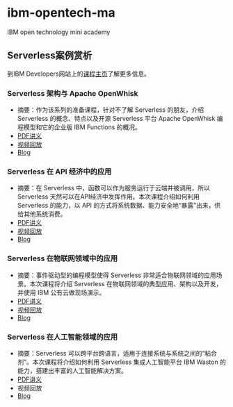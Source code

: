 # ibm-opentech-ma
IBM  open technology mini academy

## Serverless案例赏析
到IBM Developers网站上的[课程主页](https://developer.ibm.com/cn/os-academy-serverless/)了解更多信息。
### Serverless 架构与 Apache OpenWhisk
- 摘要：作为该系列的准备课程，针对不了解 Serverless 的朋友，介绍 Serverless 的概念、特点以及开源 Serverless 平台 Apache OpenWhisk 编程模型和它的企业版 IBM Functions 的概况。
- [PDF讲义](./serverless-use-cases/Serverless-00.pdf)
- [视频回放](https://v.youku.com/v_show/id_XMzg0MTI3NTE3Ng==.html)
- [Blog](https://mp.weixin.qq.com/s/p0bImKuYSz2FPfdMvTt06Q)
### Serverless 在 API 经济中的应用
- 摘要：在 Serverless 中，函数可以作为服务运行于云端并被调用，所以 Serverless 天然可以在API经济中发挥作用。本次课程介绍如何利用 Serverless 的能力，以 API 的方式将系统数据、能力安全地“暴露”出来，供给其他系统消费。
- [PDF讲义](./serverless-use-cases/Serverless-01.pdf)
- [视频回放](http://v.youku.com/v_show/id_XMzg2MzU5MDY4NA==.html)
- [Blog](https://mp.weixin.qq.com/s/XElPa20WYxdXnprh3ygEiQ)
### Serverless 在物联网领域中的应用
- 摘要：事件驱动型的编程模型使得 Serverless 非常适合物联网领域的应用场景。本次课程将介绍 Serverless 在物联网领域的典型应用、架构以及开发，并使用 IBM 公有云做现场演示。
- [PDF讲义](./serverless-use-cases/Serverless-02.pdf)
- [视频回放](http://v.youku.com/v_show/id_XMzg4MTM4MDEzNg==.html)
- [Blog](https://mp.weixin.qq.com/s/mDjTDcV-V25YRXbSFLNYyg)
### Serverless 在人工智能领域的应用
- 摘要：Serverless 可以跨平台跨语言，适用于连接系统与系统之间的“粘合剂”。本次课程将介绍如何利用 Serverless 集成人工智能平台 IBM Waston 的能力，搭建出丰富的人工智能解决方案。
- [PDF讲义](./serverless-use-cases/Serverless-03.pdf)
- 视频回放
- [Blog](https://mp.weixin.qq.com/s/vlWQISKHktcLC--baAgpoA)
